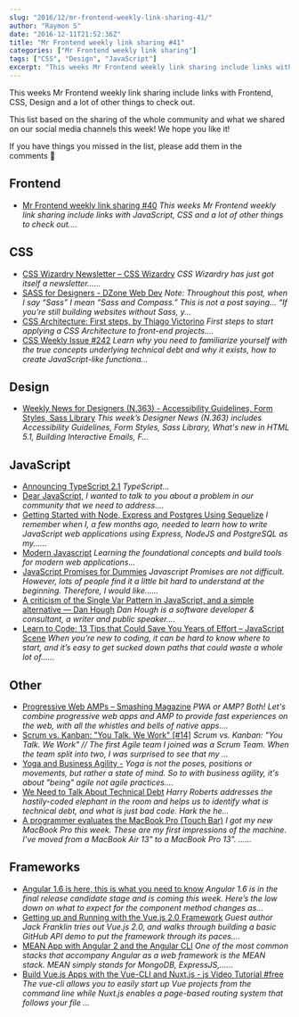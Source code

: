 ```yaml
---
slug: "2016/12/mr-frontend-weekly-link-sharing-41/"
author: "Raymon S"
date: "2016-12-11T21:52:36Z"
title: "Mr Frontend weekly link sharing #41"
categories: ["Mr Frontend weekly link sharing"]
tags: ["CSS", "Design", "JavaScript"]
excerpt: "This weeks Mr Frontend weekly link sharing include links with Frontend, CSS, Design and a lot of ot..."
---
```


This weeks Mr Frontend weekly link sharing include links with Frontend, CSS, Design and a lot of other things to check out.

This list based on the sharing of the whole community and what we shared on our social media channels this week! We hope you like it!

If you have things you missed in the list, please add them in the comments 🙂

## Frontend

* [Mr Frontend weekly link sharing #40](https://mrfrontend.org/2016/12/mr-frontend-weekly-link-sharing-40/ "Mr Frontend weekly link sharing #40") _This weeks Mr Frontend weekly link sharing include links with JavaScript, CSS and a lot of other things to check out...._

## CSS

* [CSS Wizardry Newsletter – CSS Wizardry](http://buff.ly/2grNEh9 "CSS Wizardry Newsletter – CSS Wizardry") _CSS Wizardry has just got itself a newsletter…..._
* [SASS for Designers - DZone Web Dev](http://buff.ly/2h5WYYX "SASS for Designers - DZone Web Dev") _Note: Throughout this post, when I say “Sass” I mean “Sass and Compass.” This is not a post saying… “If you’re still building websites without Sass, y..._
* [CSS Architecture: First steps, by Thiago Victorino](http://buff.ly/2fRYR9H "CSS Architecture: First steps, by Thiago Victorino") _First steps to start applying a CSS Architecture to front-end projects...._
* [CSS Weekly Issue #242](http://buff.ly/2gjfFM3 "Issue #242") _Learn why you need to familiarize yourself with the true concepts underlying technical debt and why it exists, how to create JavaScript-like functiona..._

## Design

* [Weekly News for Designers (N.363) - Accessibility Guidelines, Form Styles, Sass Library](http://buff.ly/2fYTV7K "Weekly News for Designers (N.363) - Accessibility Guidelines, Form Styles, Sass Library") _This week’s Designer News (N.363) includes Accessibility Guidelines, Form Styles, Sass Library, What's new in HTML 5.1, Building Interactive Emails, F..._

## JavaScript

* [Announcing TypeScript 2.1](http://buff.ly/2h3IkDR "Announcing TypeScript 2.1") _TypeScript..._
* [Dear JavaScript,](http://buff.ly/2h5Y1Yz "Dear JavaScript,") _I wanted to talk to you about a problem in our community that we need to address...._
* [Getting Started with Node, Express and Postgres Using Sequelize](http://buff.ly/2gRnJ5y "Getting Started with Node, Express and Postgres Using Sequelize") _I remember when I, a few months ago, needed to learn how to write JavaScript web applications using Express, NodeJS and PostgreSQL as my......_
* [Modern Javascript](http://buff.ly/2haVFqH "Modern Javascript") _Learning the foundational concepts and build tools for modern web applications..._
* [JavaScript Promises for Dummies](http://buff.ly/2gtbUm0 "JavaScript Promises for Dummies") _Javascript Promises are not difficult. However, lots of people find it a little bit hard to understand at the beginning. Therefore, I would like......_
* [A criticism of the Single Var Pattern in JavaScript, and a simple alternative — Dan Hough](http://buff.ly/2gaEZPT "A criticism of the Single Var Pattern in JavaScript, and a simple alternative — Dan Hough") _Dan Hough is a software developer & consultant, a writer and public speaker...._
* [Learn to Code: 13 Tips that Could Save You Years of Effort – JavaScript Scene](http://buff.ly/2gBpdOJ "Learn to Code: 13 Tips that Could Save You Years of Effort – JavaScript Scene") _When you’re new to coding, it can be hard to know where to start, and it’s easy to get sucked down paths that could waste a whole lot of…..._

## Other

* [Progressive Web AMPs – Smashing Magazine](http://buff.ly/2hmkUL5 "Progressive Web AMPs – Smashing Magazine") _PWA or AMP? Both! Let's combine progressive web apps and AMP to provide fast experiences on the web, with all the whistles and bells of native apps...._
* [Scrum vs. Kanban: "You Talk. We Work" [#14]](http://buff.ly/2gRGd5W "Scrum vs. Kanban: ") _Scrum vs. Kanban: "You Talk. We Work" // The first Agile team I joined was a Scrum Team. When the team split into two, I was surprised to see that my ..._
* [Yoga and Business Agility -](http://buff.ly/2grQsLg "Yoga and Business Agility -") _Yoga is not the poses, positions or movements, but rather a state of mind. So to with business agility, it's about "being" agile not agile practices...._
* [We Need to Talk About Technical Debt](http://buff.ly/2gFTuhI "We Need to Talk About Technical Debt") _Harry Roberts addresses the hastily-coded elephant in the room and helps us to identify what is technical debt, and what is just bad code. Hark the he..._
* [A programmer evaluates the MacBook Pro (Touch Bar)](http://buff.ly/2gSNgc7 "A programmer evaluates the MacBook Pro (Touch Bar)") _I got my new MacBook Pro this week. These are my first impressions of the machine. I’ve moved from a MacBook Air 13" to a MacBook Pro 13". ......_

## Frameworks

* [Angular 1.6 is here, this is what you need to know](http://buff.ly/2hrWoEj "Angular 1.6 is here, this is what you need to know") _Angular 1.6 is in the final release candidate stage and is coming this week. Here’s the low down on what to expect for the component method changes as..._
* [Getting up and Running with the Vue.js 2.0 Framework](http://buff.ly/2fZxLkl "Getting up and Running with the Vue.js 2.0 Framework") _Guest author Jack Franklin tries out Vue.js 2.0, and walks through building a basic GitHub API demo to put the framework through its paces...._
* [MEAN App with Angular 2 and the Angular CLI](http://buff.ly/2g4OYpf "MEAN App with Angular 2 and the Angular CLI") _One of the most common stacks that accompany Angular as a web framework is the MEAN stack. MEAN simply stands for MongoDB, ExpressJS,......_
* [Build Vue.js Apps with the Vue-CLI and Nuxt.js - js Video Tutorial #free](http://buff.ly/2fYPtWF "Build Vue.js Apps with the Vue-CLI and Nuxt.js - js Video Tutorial #free") _The vue-cli allows you to easily start up Vue projects from the command line while Nuxt.js enables a page-based routing system that follows your file ..._